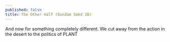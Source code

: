 ```yaml
---
published: false
title: The Other Half (Gundam Seed 20)
---
```

And now for something completely different. We cut away from the action in the desert to the politics of PLANT

